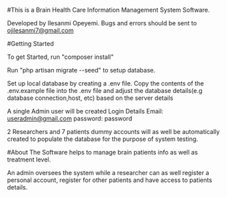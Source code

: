 #This is a Brain Health Care Information Management System Software. 

Developed by Ilesanmi Opeyemi. Bugs and errors should be sent to ojilesanmi7@gmail.com

#Getting Started

To get Started, run "composer install"

Run "php artisan migrate --seed" to setup database.

Set up local database by creating a .env file. Copy the contents of the .env.example file into the .env file and adjust the database details(e.g database connection,host, etc) based on the server details

A single Admin user will be created
Login Details 
Email: useradmin@gmail.com
password: password

2 Researchers and 7 patients dummy accounts will as well be automatically created to populate the database for the purpose of system testing.

#About
The Software helps to manage brain patients info as well as treatment level.

An admin oversees the system while a researcher can as well register a personal account, register for other patients and have access to patients details.